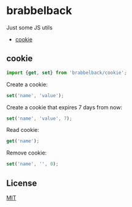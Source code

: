 # brabbelback

Just some JS utils

- [cookie](#cookie)

## cookie

```javascript
import {get, set} from 'brabbelback/cookie';
```

Create a cookie:

```javascript
set('name', 'value');
```

Create a cookie that expires 7 days from now:

```javascript
set('name', 'value', 7);
```

Read cookie:

```javascript
get('name');
```

Remove cookie:

```javascript
set('name', '', 0);
```

## License

[MIT](./LICENSE)
